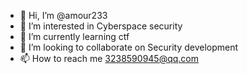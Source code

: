 - 👋 Hi, I’m @amour233
- 👀 I’m interested in Cyberspace security
- 🌱 I’m currently learning ctf
- 💞️ I’m looking to collaborate on Security development
- 📫 How to reach me 3238590945@qq.com

<!---
amour233/amour233 is a ✨ special ✨ repository because its `README.md` (this file) appears on your GitHub profile.
You can click the Preview link to take a look at your changes.
--->
